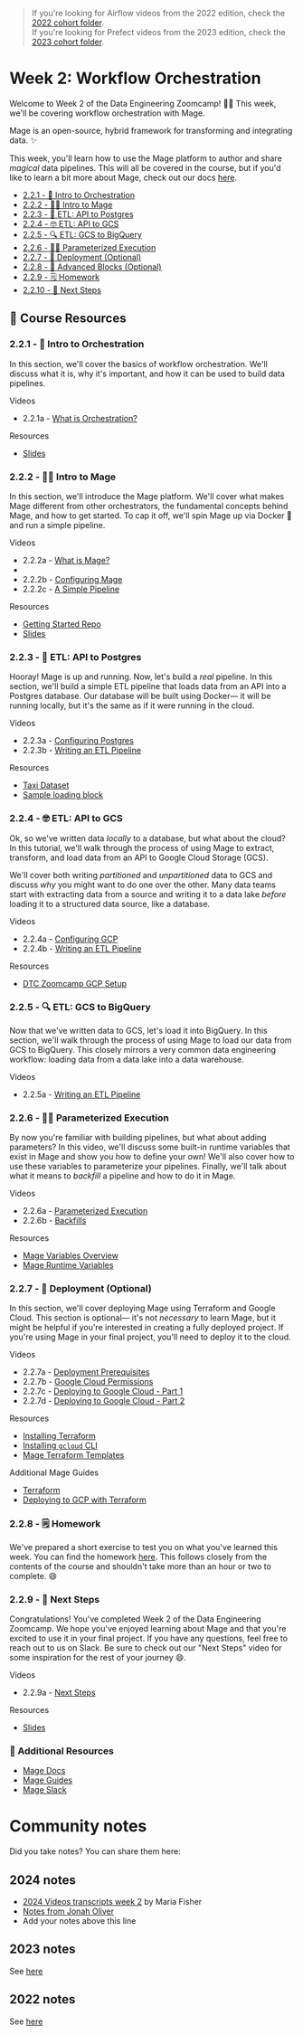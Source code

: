 > If you're looking for Airflow videos from the 2022 edition,
> check the [2022 cohort folder](../cohorts/2022/week_2_data_ingestion/). <br>
> If you're looking for Prefect videos from the 2023 edition,
> check the [2023 cohort folder](../cohorts/2023/week_2_data_ingestion/).

# Week 2: Workflow Orchestration

Welcome to Week 2 of the Data Engineering Zoomcamp! 🚀😤 This week, we'll be covering workflow orchestration with Mage.

Mage is an open-source, hybrid framework for transforming and integrating data. ✨

This week, you'll learn how to use the Mage platform to author and share _magical_ data pipelines. This will all be covered in the course, but if you'd like to learn a bit more about Mage, check out our docs [here](https://docs.mage.ai/introduction/overview). 

* [2.2.1 - 📯 Intro to Orchestration](#221----intro-to-orchestration)
* [2.2.2 - 🧙‍♂️ Intro to Mage](#222---%EF%B8%8F-intro-to-mage)
* [2.2.3 - 🐘 ETL: API to Postgres](#223----etl-api-to-postgres)
* [2.2.4 - 🤓 ETL: API to GCS](#224----etl-api-to-gcs)
* [2.2.5 - 🔍 ETL: GCS to BigQuery](#225----etl-gcs-to-bigquery)
* [2.2.6 - 👨‍💻 Parameterized Execution](#226----parameterized-execution)
* [2.2.7 - 🤖 Deployment (Optional)](#227----deployment-optional)
* [2.2.8 - 🧱 Advanced Blocks (Optional)](#228----advanced-blocks-optional)
* [2.2.9 - 🗒️ Homework](#229---%EF%B8%8F-homework)
* [2.2.10 - 👣 Next Steps](#2210----next-steps)

## 📕 Course Resources

### 2.2.1 - 📯 Intro to Orchestration

In this section, we'll cover the basics of workflow orchestration. We'll discuss what it is, why it's important, and how it can be used to build data pipelines.

Videos
- 2.2.1a - [What is Orchestration?](https://www.youtube.com/watch?v=Li8-MWHhTbo&list=PL3MmuxUbc_hJed7dXYoJw8DoCuVHhGEQb)

Resources
- [Slides](https://docs.google.com/presentation/d/17zSxG5Z-tidmgY-9l7Al1cPmz4Slh4VPK6o2sryFYvw/)

### 2.2.2 - 🧙‍♂️ Intro to Mage

In this section, we'll introduce the Mage platform. We'll cover what makes Mage different from other orchestrators, the fundamental concepts behind Mage, and how to get started. To cap it off, we'll spin Mage up via Docker 🐳 and run a simple pipeline.

Videos
- 2.2.2a - [What is Mage?](https://www.youtube.com/watch?v=AicKRcK3pa4&list=PL3MmuxUbc_hJed7dXYoJw8DoCuVHhGEQb)
- 
- 2.2.2b - [Configuring Mage](https://www.youtube.com/watch?v=tNiV7Wp08XE?list=PL3MmuxUbc_hJed7dXYoJw8DoCuVHhGEQb)
- 2.2.2c - [A Simple Pipeline](https://www.youtube.com/watch?v=stI-gg4QBnI&list=PL3MmuxUbc_hJed7dXYoJw8DoCuVHhGEQb)

Resources
- [Getting Started Repo](https://github.com/mage-ai/mage-zoomcamp)
- [Slides](https://docs.google.com/presentation/d/1y_5p3sxr6Xh1RqE6N8o2280gUzAdiic2hPhYUUD6l88/)

### 2.2.3 - 🐘 ETL: API to Postgres

Hooray! Mage is up and running. Now, let's build a _real_ pipeline. In this section, we'll build a simple ETL pipeline that loads data from an API into a Postgres database. Our database will be built using Docker— it will be running locally, but it's the same as if it were running in the cloud.

Videos
- 2.2.3a - [Configuring Postgres](https://www.youtube.com/watch?v=pmhI-ezd3BE&list=PL3MmuxUbc_hJed7dXYoJw8DoCuVHhGEQb)
- 2.2.3b - [Writing an ETL Pipeline](https://www.youtube.com/watch?v=Maidfe7oKLs&list=PL3MmuxUbc_hJed7dXYoJw8DoCuVHhGEQb)

Resources
- [Taxi Dataset](https://github.com/DataTalksClub/nyc-tlc-data/releases/download/yellow/yellow_tripdata_2021-01.csv.gz)
- [Sample loading block](https://github.com/mage-ai/mage-zoomcamp/blob/solutions/magic-zoomcamp/data_loaders/load_nyc_taxi_data.py)


### 2.2.4 - 🤓 ETL: API to GCS

Ok, so we've written data _locally_ to a database, but what about the cloud? In this tutorial, we'll walk through the process of using Mage to extract, transform, and load data from an API to Google Cloud Storage (GCS). 

We'll cover both writing _partitioned_ and _unpartitioned_ data to GCS and discuss _why_ you might want to do one over the other. Many data teams start with extracting data from a source and writing it to a data lake _before_ loading it to a structured data source, like a database.

Videos
- 2.2.4a - [Configuring GCP](https://www.youtube.com/watch?v=00LP360iYvE&list=PL3MmuxUbc_hJed7dXYoJw8DoCuVHhGEQb)
- 2.2.4b - [Writing an ETL Pipeline](https://www.youtube.com/watch?v=w0XmcASRUnc&list=PL3MmuxUbc_hJed7dXYoJw8DoCuVHhGEQb)

Resources
- [DTC Zoomcamp GCP Setup](../week_1_basics_n_setup/1_terraform_gcp/2_gcp_overview.md)

### 2.2.5 - 🔍 ETL: GCS to BigQuery

Now that we've written data to GCS, let's load it into BigQuery. In this section, we'll walk through the process of using Mage to load our data from GCS to BigQuery. This closely mirrors a very common data engineering workflow: loading data from a data lake into a data warehouse.

Videos
- 2.2.5a - [Writing an ETL Pipeline](https://www.youtube.com/watch?v=JKp_uzM-XsM)

### 2.2.6 - 👨‍💻 Parameterized Execution

By now you're familiar with building pipelines, but what about adding parameters? In this video, we'll discuss some built-in runtime variables that exist in Mage and show you how to define your own! We'll also cover how to use these variables to parameterize your pipelines. Finally, we'll talk about what it means to *backfill* a pipeline and how to do it in Mage.

Videos
- 2.2.6a - [Parameterized Execution](https://www.youtube.com/watch?v=H0hWjWxB-rg&list=PL3MmuxUbc_hJed7dXYoJw8DoCuVHhGEQb)
- 2.2.6b - [Backfills](https://www.youtube.com/watch?v=ZoeC6Ag5gQc&list=PL3MmuxUbc_hJed7dXYoJw8DoCuVHhGEQb)

Resources
- [Mage Variables Overview](https://docs.mage.ai/development/variables/overview)
- [Mage Runtime Variables](https://docs.mage.ai/getting-started/runtime-variable)

### 2.2.7 - 🤖 Deployment (Optional)

In this section, we'll cover deploying Mage using Terraform and Google Cloud. This section is optional— it's not *necessary* to learn Mage, but it might be helpful if you're interested in creating a fully deployed project. If you're using Mage in your final project, you'll need to deploy it to the cloud.

Videos
- 2.2.7a - [Deployment Prerequisites](https://www.youtube.com/watch?v=zAwAX5sxqsg&list=PL3MmuxUbc_hJed7dXYoJw8DoCuVHhGEQb)
- 2.2.7b - [Google Cloud Permissions](https://www.youtube.com/watch?v=O_H7DCmq2rA&list=PL3MmuxUbc_hJed7dXYoJw8DoCuVHhGEQb)
- 2.2.7c - [Deploying to Google Cloud - Part 1](https://www.youtube.com/watch?v=9A872B5hb_0&list=PL3MmuxUbc_hJed7dXYoJw8DoCuVHhGEQb)
- 2.2.7d - [Deploying to Google Cloud - Part 2](https://www.youtube.com/watch?v=0YExsb2HgLI&list=PL3MmuxUbc_hJed7dXYoJw8DoCuVHhGEQb)

Resources
- [Installing Terraform](https://developer.hashicorp.com/terraform/tutorials/aws-get-started/install-cli)
- [Installing `gcloud` CLI](https://cloud.google.com/sdk/docs/install)
- [Mage Terraform Templates](https://github.com/mage-ai/mage-ai-terraform-templates)

Additional Mage Guides
- [Terraform](https://docs.mage.ai/production/deploying-to-cloud/using-terraform)
- [Deploying to GCP with Terraform](https://docs.mage.ai/production/deploying-to-cloud/gcp/setup)

### 2.2.8 - 🗒️ Homework 

We've prepared a short exercise to test you on what you've learned this week. You can find the homework [here](../cohorts/2024/02-workflow-orchestration/homework.md). This follows closely from the contents of the course and shouldn't take more than an hour or two to complete. 😄

### 2.2.9 - 👣 Next Steps

Congratulations! You've completed Week 2 of the Data Engineering Zoomcamp. We hope you've enjoyed learning about Mage and that you're excited to use it in your final project. If you have any questions, feel free to reach out to us on Slack. Be sure to check out our "Next Steps" video for some inspiration for the rest of your journey 😄.

Videos
- 2.2.9a - [Next Steps](https://www.youtube.com/watch?v=uUtj7N0TleQ)

Resources
- [Slides](https://docs.google.com/presentation/d/1yN-e22VNwezmPfKrZkgXQVrX5owDb285I2HxHWgmAEQ/edit#slide=id.g262fb0d2905_0_12)

### 📑 Additional Resources

- [Mage Docs](https://docs.mage.ai/)
- [Mage Guides](https://docs.mage.ai/guides)
- [Mage Slack](https://www.mage.ai/chat)


# Community notes

Did you take notes? You can share them here:

## 2024 notes

* [2024 Videos transcripts week 2](https://drive.google.com/drive/folders/1yxT0uMMYKa6YOxanh91wGqmQUMS7yYW7?usp=sharing) by Maria Fisher
* [Notes from Jonah Oliver](https://www.jonahboliver.com/blog/de-zc-w2)
* Add your notes above this line

## 2023 notes

See [here](../cohorts/2023/week_2_workflow_orchestration#community-notes)


## 2022 notes

See [here](../cohorts/2022/week_2_data_ingestion#community-notes)
